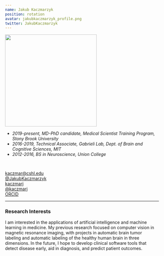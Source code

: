 ```yaml
---
name: Jakub Kaczmarzyk
position: rotation
avatar: jakubkaczmarzyk_profile.png
twitter: JakubKaczmarzyk
---
```


<img width="300" src="{{site.baseurl}}/images/people/{{page.avatar}}" data-action="zoom">
<br>

- _2019-present, MD-PhD candidate, Medical Scientist Training Program, Stony Brook University_ <br>
- _2016-2019, Technical Associate, Gabrieli Lab, Dept. of Brain and Cognitive Sciences, MIT_ <br>
- _2012-2016, BS in Neuroscience, Union College_ <br>
<br>

<a href="mailto:kaczmar@cshl.edu"><i class="fa fa-envelope-o"></i> kaczmar@cshl.edu</a><br>
<a href="https://twitter.com/jakubkaczmarzyk"><i class="fa fa-twitter"></i> @JakubKaczmarzyk </a><br>
<a href="https://www.linkedin.com/in/kaczmarj"><i class="fa fa-linkedin-square"></i> kaczmarj </a><br>
<a href="https://github.com/kaczmarj"><i class="fa fa-github"></i> @kaczmarj </a><br>
<a href="https://orcid.org/0000-0002-5544-7577"><i class="fab fa-orcid"></i> ORCID </a><br>

<hr>

### Research Interests

I am interested in the applications of artificial intelligence and machine learning in medicine. My previous research focused on computer vision in magnetic resonance imaging, with projects in automatic brain tumor labeling and automatic labeling of the healthy human brain in three dimensions. In the future, I hope to develop clinical software tools that detect disease early, aid in diagnosis, and predict patient outcomes.
<br>
<br>
<br>

&nbsp;
&nbsp;
&nbsp;
&nbsp;
&nbsp;
&nbsp;
&nbsp;
&nbsp;
&nbsp;
&nbsp;
&nbsp;
&nbsp;
&nbsp;
&nbsp;
&nbsp;
&nbsp;
&nbsp;
&nbsp;
&nbsp;
&nbsp;
&nbsp;
&nbsp;
&nbsp;
&nbsp;
